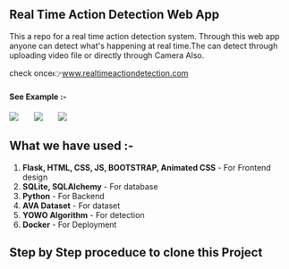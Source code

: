 ## Real Time Action Detection Web App
<p>This a repo for a real time action detection system. Through this web app anyone can detect what's happening at real time.The can detect through uploading video file or directly through Camera Also.</p>
check once👉<a href="https://www.linkedin.com/in/himanshu-prajapati-331586207/" target="_blanck">www.realtimeactiondetection.com</a>

#### See Example :- 
<div>
  <img src='/static/examples/ava1.gif'>&nbsp; &nbsp; &nbsp;&nbsp;
  <img src='/static/examples/ava3.gif'>&nbsp; &nbsp; &nbsp;&nbsp;
  <img src='/static/examples/ava4.gif'>
</div>

## What we have used :-
<ol>
  <li><b>Flask, HTML, CSS, JS, BOOTSTRAP, Animated CSS</b> - For Frontend design</li>
  <li><b>SQLite, SQLAlchemy</b> - For database</li>
  <li><b>Python</b> - For Backend</li>
  <li><b>AVA Dataset</b> -  For dataset</li>
  <li><b>YOWO Algorithm</b> - For detection</li>
  <li><b>Docker</b> - For Deployment</li>
</ol>

## Step by Step proceduce to clone this Project
